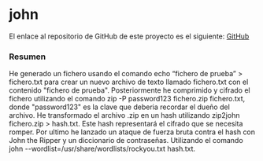 # john

El enlace al repositorio de GitHub de este proyecto es el siguiente: [GitHub](https://github.com/jzazooro/john.git)

### Resumen ###
He generado un fichero usando el comando echo “fichero de prueba” > fichero.txt para crear un nuevo archivo de texto llamado fichero.txt con el contenido "fichero de prueba".
Posteriormente he comprimido y cifrado el fichero utilizando el comando zip -P password123 fichero.zip fichero.txt, donde "password123" es la clave que deberia recordar el dueño del archivo.
He transformado el archivo .zip en un hash utilizando zip2john fichero.zip > hash.txt. Este hash representará el cifrado que se necesita romper.
Por ultimo he lanzado un ataque de fuerza bruta contra el hash con John the Ripper y un diccionario de contraseñas. Utilizando el comando john --wordlist=/usr/share/wordlists/rockyou.txt hash.txt.
